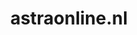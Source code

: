---
layout: post
title: "astraonline.nl"
internal_url: "/dutchgov/astraonline.nl.html"
subdomains_count: 4
all_subdomains_count: 4
urls_count: 4
ssl_rank: 0
http_rank: 51
url_link: /data/astraonline.nl/urls.txt
all_subdomains_link: /data/astraonline.nl/all_subdomains.txt
subdomains_link: /data/astraonline.nl/subdomains.txt
categories: dutchgov
---